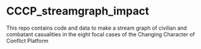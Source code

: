 # CCCP_streamgraph_impact

This repo contains code and data to make a stream graph of civilian and combatant casualities in the eight focal cases of the Changing Character of Conflict Platform
